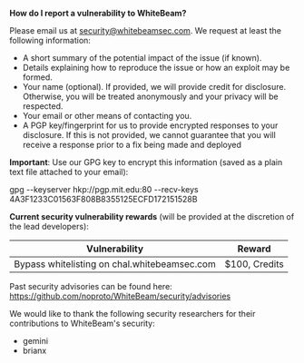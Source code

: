 **How do I report a vulnerability to WhiteBeam?**

Please email us at security@whitebeamsec.com. We request at least the following information:

* A short summary of the potential impact of the issue (if known).
* Details explaining how to reproduce the issue or how an exploit may be formed.
* Your name (optional). If provided, we will provide credit for disclosure. Otherwise, you will be treated anonymously and your privacy will be respected.
* Your email or other means of contacting you.
* A PGP key/fingerprint for us to provide encrypted responses to your disclosure. If this is not provided, we cannot guarantee that you will receive a response prior to a fix being made and deployed

**Important**: Use our GPG key to encrypt this information (saved as a plain text file attached to your email):

gpg --keyserver hkp://pgp.mit.edu:80 --recv-keys 4A3F1233C01563F808B8355125ECFD172151528B

**Current security vulnerability rewards** (will be provided at the discretion of the lead developers):

| Vulnerability                                | Reward        |
| -------------------------------------------- | ------------- |
| Bypass whitelisting on chal.whitebeamsec.com | $100, Credits |

Past security advisories can be found here: https://github.com/noproto/WhiteBeam/security/advisories

We would like to thank the following security researchers for their contributions to WhiteBeam's security:

* gemini
* brianx
